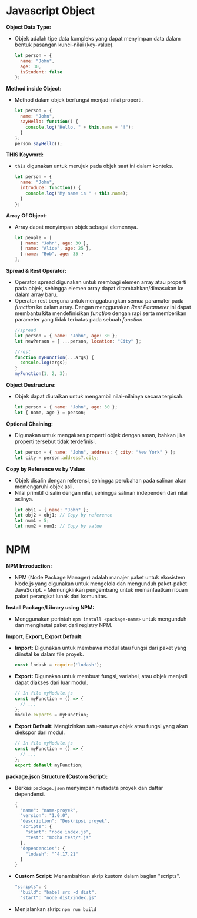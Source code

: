 # Javascript Object

**Object Data Type:**

-   Objek adalah tipe data kompleks yang dapat menyimpan data dalam bentuk pasangan kunci-nilai (key-value).
	```js
	let person = {
	  name: "John",
	  age: 30,
	  isStudent: false
	};
	```
**Method inside Object:**

-   Method dalam objek berfungsi menjadi nilai properti.
	```js
	let person = {
	  name: "John",
	  sayHello: function() {
	    console.log("Hello, " + this.name + "!");
	  }
	};
	person.sayHello();
	```

**THIS Keyword:**

-   `this` digunakan untuk merujuk pada objek saat ini dalam konteks.
	```js
	let person = {
	  name: "John",
	  introduce: function() {
	    console.log("My name is " + this.name);
	  }
	};
	```

**Array Of Object:**

-   Array dapat menyimpan objek sebagai elemennya.
	```js
	let people = [
	  { name: "John", age: 30 },
	  { name: "Alice", age: 25 },
	  { name: "Bob", age: 35 }
	];
	```

**Spread & Rest Operator:**

-   Operator spread digunakan untuk membagi elemen array atau properti pada objek, sehingga elemen array dapat ditambahkan/dimasukan ke dalam array baru.
-   Operator rest berguna untuk menggabungkan semua paramater pada _function_ ke dalam array. Dengan menggunakan _Rest Parameter_ ini dapat membantu kita mendefinisikan _function_ dengan rapi serta memberikan parameter yang tidak terbatas pada sebuah _function_.
	```js
	//spread
	let person = { name: "John", age: 30 };
	let newPerson = { ...person, location: "City" };

	//rest
	function myFunction(...args) {
	  console.log(args);
	}
	myFunction(1, 2, 3);
	```

**Object Destructure:**

-   Objek dapat diuraikan untuk mengambil nilai-nilainya secara terpisah.
	```js
	let person = { name: "John", age: 30 };
	let { name, age } = person;
	```

**Optional Chaining:**

-   Digunakan untuk mengakses properti objek dengan aman, bahkan jika properti tersebut tidak terdefinisi.
	```js
	let person = { name: "John", address: { city: "New York" } };
	let city = person.address?.city;
	```

**Copy by Reference vs by Value:**

-   Objek disalin dengan referensi, sehingga perubahan pada salinan akan memengaruhi objek asli.
-   Nilai primitif disalin dengan nilai, sehingga salinan independen dari nilai aslinya.
	```js
	let obj1 = { name: "John" };
	let obj2 = obj1; // Copy by reference
	let num1 = 5;
	let num2 = num1; // Copy by value
	```

# NPM

 **NPM Introduction:**
    
   -   NPM (Node Package Manager) adalah manajer paket untuk ekosistem Node.js yang digunakan untuk mengelola dan mengunduh paket-paket JavaScript.
    -   Memungkinkan pengembang untuk memanfaatkan ribuan paket perangkat lunak dari komunitas.
 
**Install Package/Library using NPM:**
    
   -   Menggunakan perintah `npm install <package-name>` untuk mengunduh dan menginstal paket dari registry NPM.
	
**Import, Export, Export Default:**

-   **Import:** Digunakan untuk membawa modul atau fungsi dari paket yang diinstal ke dalam file proyek.
	```js
	const lodash = require('lodash');
	```
- **Export:** Digunakan untuk membuat fungsi, variabel, atau objek menjadi dapat diakses dari luar modul.
	```js
	// In file myModule.js
	const myFunction = () => {
	  // ...
	};
	module.exports = myFunction;
	```
- **Export Default:** Mengizinkan satu-satunya objek atau fungsi yang akan diekspor dari modul.
	```js
	// In file myModule.js
	const myFunction = () => {
	  // ...
	};
	export default myFunction;
	```

**package.json Structure (Custom Script):**

-   Berkas `package.json` menyimpan metadata proyek dan daftar dependensi.
	```js
	{
	  "name": "nama-proyek",
	  "version": "1.0.0",
	  "description": "Deskripsi proyek",
	  "scripts": {
	    "start": "node index.js",
	    "test": "mocha test/*.js"
	  },
	  "dependencies": {
	    "lodash": "^4.17.21"
	  }
	}
	```
- **Custom Script:** Menambahkan skrip kustom dalam bagian "scripts".
	```js
	"scripts": {
	  "build": "babel src -d dist",
	  "start": "node dist/index.js"
	```
- Menjalankan skrip: `npm run build`
